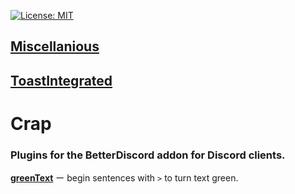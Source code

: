 [![License: MIT](https://img.shields.io/badge/License-MIT-blue.svg)](./LICENSE)
## [Miscellanious](./Miscellanious/)
## [ToastIntegrated](./ToastIntegrated)
# Crap
### Plugins for the BetterDiscord addon for Discord clients.

**[greenText](https://github.com/Arashiryuu/crap/blob/master/greenText.plugin.js)** ー begin sentences with `>` to turn text green.
